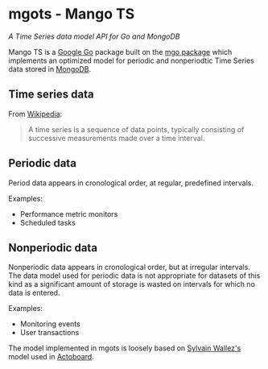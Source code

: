 # mgots - Mango TS

*A Time Series data model API for Go and MongoDB*

Mango TS is a [Google Go](https://golang.org/) package built on the
[mgo package](https://labix.org/mgo) which implements an optimized model for
periodic and nonperiodtic Time Series data stored in [MongoDB](https://www.mongodb.org/).

## Time series data

From [Wikipedia](http://en.wikipedia.org/wiki/Time_series):

> A time series is a sequence of data points, typically consisting of 
  successive measurements made over a time interval.

## Periodic data

Period data appears in cronological order, at regular, predefined intervals.

Examples:

 * Performance metric monitors
 * Scheduled tasks

## Nonperiodic data

Nonperiodic data appears in cronological order, but at irregular intervals.
The data model used for periodic data is not appropriate for datasets of this
kind as a significant amount of storage is wasted on intervals for which no
data is entered.

Examples:

 * Monitoring events
 * User transactions

The model implemented in mgots is loosely based on [Sylvain Wallez's](http://bluxte.net/musings/2015/01/21/efficient-storage-non-periodic-time-series-mongodb)
model used in [Actoboard](http://www.actoboard.com/).
